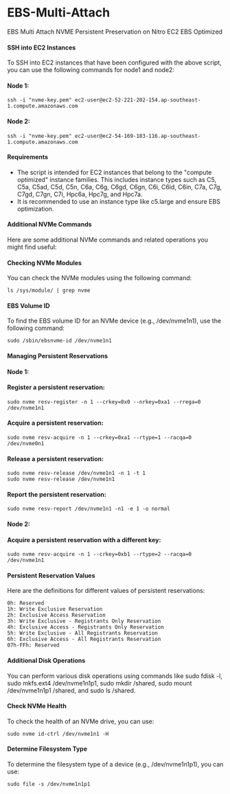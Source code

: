 # EBS-Multi-Attach
EBS Multi Attach NVME Persistent Preservation on Nitro EC2 EBS Optimized

#### SSH into EC2 Instances

To SSH into EC2 instances that have been configured with the above script, you can use the following commands for node1 and node2:

#### Node 1:

```
ssh -i "nvme-key.pem" ec2-user@ec2-52-221-202-154.ap-southeast-1.compute.amazonaws.com
```


#### Node 2:

```
ssh -i "nvme-key.pem" ec2-user@ec2-54-169-183-116.ap-southeast-1.compute.amazonaws.com
```

#### Requirements

- The script is intended for EC2 instances that belong to the "compute optimized" instance families. This includes instance types such as C5, C5a, C5ad, C5d, C5n, C6a, C6g, C6gd, C6gn, C6i, C6id, C6in, C7a, C7g, C7gd, C7gn, C7i, Hpc6a, Hpc7g, and Hpc7a.
- It is recommended to use an instance type like c5.large and ensure EBS optimization.

#### Additional NVMe Commands

Here are some additional NVMe commands and related operations you might find useful:

#### Checking NVMe Modules

You can check the NVMe modules using the following command:

```
ls /sys/module/ | grep nvme
```

#### EBS Volume ID

To find the EBS volume ID for an NVMe device (e.g., /dev/nvme1n1), use the following command:

```
sudo /sbin/ebsnvme-id /dev/nvme1n1
```

#### Managing Persistent Reservations

#### Node 1:

#### Register a persistent reservation:

```
sudo nvme resv-register -n 1 --crkey=0x0 --nrkey=0xa1 --rrega=0 /dev/nvme1n1
```

#### Acquire a persistent reservation:

```
sudo nvme resv-acquire -n 1 --crkey=0xa1 --rtype=1 --racqa=0 /dev/nvme0n1
```

#### Release a persistent reservation:

```
sudo nvme resv-release /dev/nvme1n1 -n 1 -t 1
sudo nvme resv-release /dev/nvme1n1
```

#### Report the persistent reservation:

```
sudo nvme resv-report /dev/nvme1n1 -n1 -e 1 -o normal
```

#### Node 2:

#### Acquire a persistent reservation with a different key:

```
sudo nvme resv-acquire -n 1 --crkey=0xb1 --rtype=2 --racqa=0 /dev/nvme1n1
```

#### Persistent Reservation Values

Here are the definitions for different values of persistent reservations:

```
0h: Reserved
1h: Write Exclusive Reservation
2h: Exclusive Access Reservation
3h: Write Exclusive - Registrants Only Reservation
4h: Exclusive Access - Registrants Only Reservation
5h: Write Exclusive - All Registrants Reservation
6h: Exclusive Access - All Registrants Reservation
07h-FFh: Reserved
```

#### Additional Disk Operations

You can perform various disk operations using commands like sudo fdisk -l, sudo mkfs.ext4 /dev/nvme1n1p1, sudo mkdir /shared, sudo mount /dev/nvme1n1p1 /shared, and sudo ls /shared.

#### Check NVMe Health

To check the health of an NVMe drive, you can use:

```
sudo nvme id-ctrl /dev/nvme1n1 -H
```


#### Determine Filesystem Type

To determine the filesystem type of a device (e.g., /dev/nvme1n1p1), you can use:

```
sudo file -s /dev/nvme1n1p1
```

